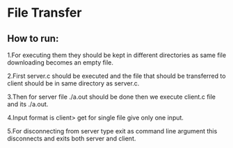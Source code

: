 # File Transfer

## How to run:

1.For executing them they should be kept in different directories as same file downloading becomes an empty file.

2.First server.c should be executed and the file that should be transferred to client should be in same directory as server.c.

3.Then for server file ./a.out should be done then we execute client.c file and its ./a.out.

4.Input format is client> get <file1> <file2> <file3> for single file give only one input.

5.For disconnecting from server type exit as command line argument this disconnects and exits both server and client. 





